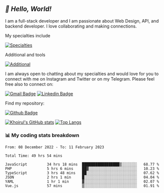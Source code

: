 ## _:wave: Hello, World!_

I am a full-stack developer and I am passionate about Web Design, API, and backend developer. I love collaborating and making connections.

My specialties include

[![Specialties](https://skillicons.dev/icons?i=php,laravel,javascript,react,vue,mysql,tailwind)](https://skillicons.dev)

Additional and tools

[![Additional](https://skillicons.dev/icons?i=bash,vscode,vite,webpack,vercel,git,github,gitlab)](https://skillicons.dev)

I am always open to chatting about my specialties and would love for you to connect with me on Instagram and Twitter or on my Telegram. Please feel free also to connect on:

[![Gmail Badge](https://img.shields.io/badge/-ahmusafir.khoirul@gmail.com-c14438?style=flat&logo=Gmail&logoColor=white&link=mailto:ahmusafir.khoirul@gmail.com)](mailto:ahmusafir.khoirul@gmail.com)
[![Linkedin Badge](https://img.shields.io/badge/-Ahmad_Musafir_Khoirul_Fattah-0072b1?style=flat&logo=Linkedin&logoColor=white&link=https://www.linkedin.com/in/ahmad-musafir-khoirul-fattah-26a53a207/)](https://www.linkedin.com/in/masmuss/)

Find my repository:

[![Github Badge](https://img.shields.io/badge/-masmuss-grey?style=flat&logo=github&logoColor=white&link=https://github.com/masmuss)](https://github.com/masmuss)

[![Khoirul's GitHub stats](https://github-readme-stats.vercel.app/api?username=masmuss&show_icons=true&include_all_commits=true&theme=transparent&layout=compact)](https://github.com/masmuss/github-readme-stats)
[![Top Langs](https://github-readme-stats.vercel.app/api/top-langs/?username=masmuss&theme=transparent&layout=compact)](https://github.com/masmuss/github-readme-stats)

### :bar_chart: My coding stats breakdown

<!--START_SECTION:waka-->

```text
From: 08 December 2022 - To: 11 February 2023

Total Time: 49 hrs 54 mins

JavaScript         34 hrs 18 mins  █████████████████▒░░░░░░░   68.77 %
PHP                5 hrs 6 mins    ██▓░░░░░░░░░░░░░░░░░░░░░░   10.23 %
TypeScript         3 hrs 48 mins   ██░░░░░░░░░░░░░░░░░░░░░░░   07.62 %
JSON               2 hrs 1 min     █░░░░░░░░░░░░░░░░░░░░░░░░   04.04 %
YAML               1 hr 1 min      ▓░░░░░░░░░░░░░░░░░░░░░░░░   02.07 %
Vue.js             57 mins         ▒░░░░░░░░░░░░░░░░░░░░░░░░   01.91 %
```

<!--END_SECTION:waka-->
